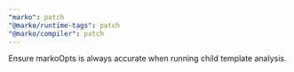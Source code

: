 ```yaml
---
"marko": patch
"@marko/runtime-tags": patch
"@marko/compiler": patch
---
```


Ensure markoOpts is always accurate when running child template analysis.

